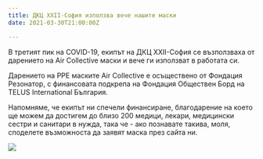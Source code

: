 ```yaml
---
title: ДКЦ XXII-София използва вече нашите маски
date: 2021-03-30T21:00:00Z

---
```

В третият пик на COVID-19, екипът на ДКЦ XXII-София се възползваха от дарението на Air Collective маски и вече ги използват в работата си.

Дарението на PPE маските Air Collective е осъществено от Фондация Резонатор, с финансовата подкрепа на Фондация Обществен Борд на TELUS International България.

Напомняме, че екипът ни спечели финансиране, благодарение на което ще можем да достигем до близо 200 медици, лекари, медицински сестри и санитари в нужда, така че - ако познавате такива, моля, споделете възможноста да заявят маска през сайта ни.

![](/images/1-xxii.png)